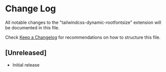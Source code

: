 # Change Log

All notable changes to the "tailwindcss-dynamic-rootfontsize" extension will be documented in this file.

Check [Keep a Changelog](http://keepachangelog.com/) for recommendations on how to structure this file.

## [Unreleased]

- Initial release